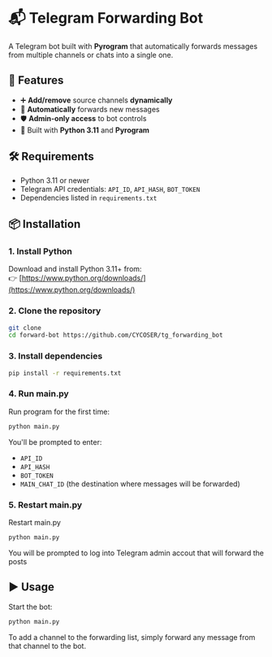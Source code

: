 # 📬 Telegram Forwarding Bot

A Telegram bot built with **Pyrogram** that automatically forwards messages from multiple channels or chats into a single one.

## 🚀 Features

- ➕ **Add/remove** source channels **dynamically**
- 🔁 **Automatically** forwards new messages
- 🛡 **Admin-only access** to bot controls
- 🐍 Built with **Python 3.11** and **Pyrogram**

## 🛠 Requirements

- Python 3.11 or newer
- Telegram API credentials: `API_ID`, `API_HASH`, `BOT_TOKEN`
- Dependencies listed in `requirements.txt`

## 📦 Installation

### 1. Install Python  
Download and install Python 3.11+ from:  
👉 [https://www.python.org/downloads/](https://www.python.org/downloads/)

### 2. Clone the repository

```bash
git clone 
cd forward-bot https://github.com/CYCOSER/tg_forwarding_bot
```

### 3. Install dependencies

```bash
pip install -r requirements.txt
```

### 4. Run main.py

Run program for the first time:

```bash
python main.py
```

You'll be prompted to enter:
- `API_ID`
- `API_HASH`
- `BOT_TOKEN`
- `MAIN_CHAT_ID` (the destination where messages will be forwarded)


### 5. Restart main.py 

Restart main.py

```bash
python main.py
```

You will be prompted to log into Telegram admin accout that will forward the posts


## ▶️ Usage

Start the bot:

```bash
python main.py
```

To add a channel to the forwarding list, simply forward any message from that channel to the bot.
